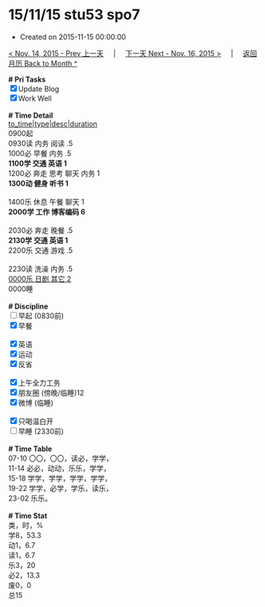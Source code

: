 # 15/11/15 stu53 spo7

- Created on 2015-11-15 00:00:00

[< Nov. 14, 2015 - Prev 上一天](/lifelogs/2015/11/d14.md) &nbsp; &nbsp; | &nbsp; &nbsp; [下一天 Next - Nov. 16, 2015 >](/lifelogs/2015/11/d16.md) &nbsp; &nbsp; |  &nbsp; &nbsp; [返回月历 Back to Month ^](/lifelogs/2015/11/index.md)
<br/><div><b># Pri Tasks</b></div><div><input checked="true" type="checkbox"/>Update Blog</div><div><input checked="true" type="checkbox"/>Work Well</div><div><br/></div><div><b># Time Detail</b></div><div><u>to_time|type|desc|duration</u></div><div>0900起</div><div>0930读 内务 阅读 .5</div><div>1000必 早餐 内务 .5</div><div><b>1100学 交通 英语 1</b></div><div>1200必 奔走 思考 聊天 内务 1</div><div><b>1300动 健身 听书 1</b></div><div><br/></div><div>1400乐 休息 午餐 聊天 1</div><div><b>2000学 工作 博客编码 6</b></div><div><br/></div><div>2030必 奔走 晚餐 .5</div><div><b>2130学 交通 英语 1</b></div><div>2200乐 交通 游戏 .5</div><div><br/></div><div>2230读 洗澡 内务 .5</div><div><u>0000乐 日剧 其它 2</u></div><div>0000睡</div><div><br/></div><div><b># Discipline</b></div><div><input type="checkbox"/>早起 (0830前)</div><div><input checked="true" type="checkbox"/>早餐</div><div><br/></div><div><input checked="true" type="checkbox"/>英语</div><div><input checked="true" type="checkbox"/>运动</div><div><input checked="true" type="checkbox"/>反省</div><div><br/></div><div><input checked="true" type="checkbox"/>上午全力工务</div><div><input checked="true" type="checkbox"/>朋友圈 (傍晚/临睡)12</div><div><input checked="true" type="checkbox"/>微博 (临睡)</div><div><br/></div><div><input checked="true" type="checkbox"/>只喝温白开</div><div><input type="checkbox"/>早睡 (2330前)</div><div><br/></div><div><b># Time Table</b></div><div>07-10 〇〇，〇〇，读必，学学，</div><div>11-14 必必，动动，乐乐，学学，</div><div>15-18 学学，学学，学学，学学，</div><div>19-22 学学，必学，学乐，读乐，</div><div>23-02 乐乐。</div><div><br/></div><div><b># Time Stat</b></div><div>类，时，%</div><div>学8，53.3</div><div>动1，6.7</div><div>读1，6.7</div><div>乐3，20</div><div>必2，13.3</div><div>废0，0</div><div>总15</div>
